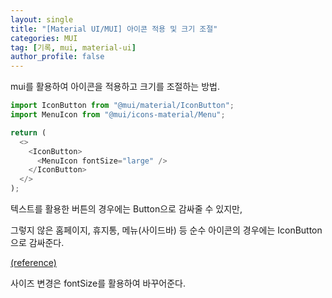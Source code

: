 ```yaml
---
layout: single
title: "[Material UI/MUI] 아이콘 적용 및 크기 조절"
categories: MUI
tag: [기록, mui, material-ui]
author_profile: false
---
```


mui를 활용하여 아이콘을 적용하고 크기를 조절하는 방법.

```javascript
import IconButton from "@mui/material/IconButton";
import MenuIcon from "@mui/icons-material/Menu";

return (
  <>
    <IconButton>
      <MenuIcon fontSize="large" />
    </IconButton>
  </>
);
```

텍스트를 활용한 버튼의 경우에는 Button으로 감싸줄 수 있지만,

그렇지 않은 홈페이지, 휴지통, 메뉴(사이드바) 등 순수 아이콘의 경우에는 IconButton으로 감싸준다.

[(reference)](https://www.daleseo.com/material-ui-buttons/)

사이즈 변경은 fontSize를 활용하여 바꾸어준다.
